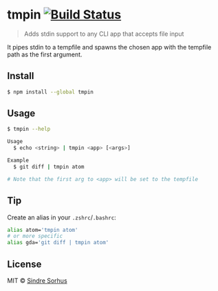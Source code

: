 # tmpin [![Build Status](https://travis-ci.org/sindresorhus/tmpin.svg?branch=master)](https://travis-ci.org/sindresorhus/tmpin)

> Adds stdin support to any CLI app that accepts file input

It pipes stdin to a tempfile and spawns the chosen app with the tempfile path as the first argument.


## Install

```sh
$ npm install --global tmpin
```


## Usage

```sh
$ tmpin --help

Usage
  $ echo <string> | tmpin <app> [<args>]

Example
  $ git diff | tmpin atom

# Note that the first arg to <app> will be set to the tempfile
```


## Tip

Create an alias in your `.zshrc`/`.bashrc`:

```sh
alias atom='tmpin atom'
# or more specific
alias gda='git diff | tmpin atom'
```


## License

MIT © [Sindre Sorhus](http://sindresorhus.com)

